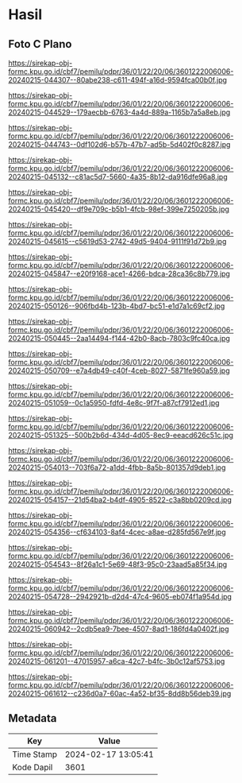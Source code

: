 # Hasil

## Foto C Plano

https://sirekap-obj-formc.kpu.go.id/cbf7/pemilu/pdpr/36/01/22/20/06/3601222006006-20240215-044307--80abe238-c611-494f-a16d-9594fca00b0f.jpg

https://sirekap-obj-formc.kpu.go.id/cbf7/pemilu/pdpr/36/01/22/20/06/3601222006006-20240215-044529--179aecbb-6763-4a4d-889a-1165b7a5a8eb.jpg

https://sirekap-obj-formc.kpu.go.id/cbf7/pemilu/pdpr/36/01/22/20/06/3601222006006-20240215-044743--0df102d6-b57b-47b7-ad5b-5d402f0c8287.jpg

https://sirekap-obj-formc.kpu.go.id/cbf7/pemilu/pdpr/36/01/22/20/06/3601222006006-20240215-045132--c81ac5d7-5660-4a35-8b12-da916dfe96a8.jpg

https://sirekap-obj-formc.kpu.go.id/cbf7/pemilu/pdpr/36/01/22/20/06/3601222006006-20240215-045420--df9e709c-b5b1-4fcb-98ef-399e7250205b.jpg

https://sirekap-obj-formc.kpu.go.id/cbf7/pemilu/pdpr/36/01/22/20/06/3601222006006-20240215-045615--c5619d53-2742-49d5-9404-9111f91d72b9.jpg

https://sirekap-obj-formc.kpu.go.id/cbf7/pemilu/pdpr/36/01/22/20/06/3601222006006-20240215-045847--e20f9168-ace1-4266-bdca-28ca36c8b779.jpg

https://sirekap-obj-formc.kpu.go.id/cbf7/pemilu/pdpr/36/01/22/20/06/3601222006006-20240215-050126--906fbd4b-123b-4bd7-bc51-e1d7a1c69cf2.jpg

https://sirekap-obj-formc.kpu.go.id/cbf7/pemilu/pdpr/36/01/22/20/06/3601222006006-20240215-050445--2aa14494-f144-42b0-8acb-7803c9fc40ca.jpg

https://sirekap-obj-formc.kpu.go.id/cbf7/pemilu/pdpr/36/01/22/20/06/3601222006006-20240215-050709--e7a4db49-c40f-4ceb-8027-5871fe960a59.jpg

https://sirekap-obj-formc.kpu.go.id/cbf7/pemilu/pdpr/36/01/22/20/06/3601222006006-20240215-051059--0c1a5950-fdfd-4e8c-9f7f-a87cf7912ed1.jpg

https://sirekap-obj-formc.kpu.go.id/cbf7/pemilu/pdpr/36/01/22/20/06/3601222006006-20240215-051325--500b2b6d-434d-4d05-8ec9-eeacd626c51c.jpg

https://sirekap-obj-formc.kpu.go.id/cbf7/pemilu/pdpr/36/01/22/20/06/3601222006006-20240215-054013--703f6a72-a1dd-4fbb-8a5b-801357d9deb1.jpg

https://sirekap-obj-formc.kpu.go.id/cbf7/pemilu/pdpr/36/01/22/20/06/3601222006006-20240215-054157--21d54ba2-b4df-4905-8522-c3a8bb0209cd.jpg

https://sirekap-obj-formc.kpu.go.id/cbf7/pemilu/pdpr/36/01/22/20/06/3601222006006-20240215-054356--cf634103-8af4-4cec-a8ae-d285fd567e9f.jpg

https://sirekap-obj-formc.kpu.go.id/cbf7/pemilu/pdpr/36/01/22/20/06/3601222006006-20240215-054543--8f26a1c1-5e69-48f3-95c0-23aad5a85f34.jpg

https://sirekap-obj-formc.kpu.go.id/cbf7/pemilu/pdpr/36/01/22/20/06/3601222006006-20240215-054728--2942921b-d2d4-47c4-9605-eb074f1a954d.jpg

https://sirekap-obj-formc.kpu.go.id/cbf7/pemilu/pdpr/36/01/22/20/06/3601222006006-20240215-060942--2cdb5ea9-7bee-4507-8ad1-186fd4a0402f.jpg

https://sirekap-obj-formc.kpu.go.id/cbf7/pemilu/pdpr/36/01/22/20/06/3601222006006-20240215-061201--47015957-a6ca-42c7-b4fc-3b0c12af5753.jpg

https://sirekap-obj-formc.kpu.go.id/cbf7/pemilu/pdpr/36/01/22/20/06/3601222006006-20240215-061612--c236d0a7-60ac-4a52-bf35-8dd8b56deb39.jpg


## Metadata

| Key        | Value               |
| ---------- | ------------------- |
| Time Stamp | 2024-02-17 13:05:41 |
| Kode Dapil | 3601                |



